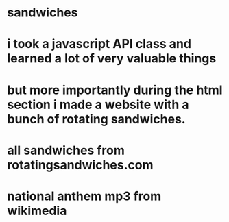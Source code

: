 # sandwiches

# i took a javascript API class and learned a lot of very valuable things
# but more importantly during the html section i made a website with a bunch of rotating sandwiches.
# all sandwiches from rotatingsandwiches.com
# national anthem mp3 from wikimedia

